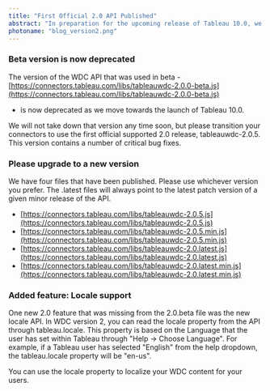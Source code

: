 ```yaml
---
title: "First Official 2.0 API Published"
abstract: "In preparation for the upcoming release of Tableau 10.0, we have published the first official 2.0 WDC Library."
photoname: "blog_version2.png"
---
```


### Beta version is now deprecated
The version of the WDC API that was used in beta - [https://connectors.tableau.com/libs/tableauwdc-2.0.0-beta.js](https://connectors.tableau.com/libs/tableauwdc-2.0.0-beta.js)
- is now deprecated as we move towards the launch of Tableau 10.0.

We will not take down that version any time soon, but please transition your connectors to use the first official supported 2.0 release, tableauwdc-2.0.5. 
This version contains a number of critical bug fixes.


### Please upgrade to a new version

We have four files that have been published.  Please use whichever version you prefer.  The .latest files will always point to the latest patch version of a given minor release of the API.  

- [https://connectors.tableau.com/libs/tableauwdc-2.0.5.js](https://connectors.tableau.com/libs/tableauwdc-2.0.5.js)
- [https://connectors.tableau.com/libs/tableauwdc-2.0.5.min.js](https://connectors.tableau.com/libs/tableauwdc-2.0.5.min.js)
- [https://connectors.tableau.com/libs/tableauwdc-2.0.latest.js](https://connectors.tableau.com/libs/tableauwdc-2.0.latest.js)
- [https://connectors.tableau.com/libs/tableauwdc-2.0.latest.min.js](https://connectors.tableau.com/libs/tableauwdc-2.0.latest.min.js)


### Added feature: Locale support
One new 2.0 feature that was missing from the 2.0.beta file was the new locale API.  In WDC version 2, you can read the locale 
property from the API through tableau.locale.  This property is based on the Language that the user has set within Tableau through "Help -> Choose Language".
For example, if a Tableau user has selected "English" from the help dropdown, the tableau.locale property will be "en-us".

You can use the locale property to localize your WDC content for your users.